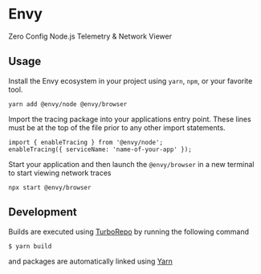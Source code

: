 # Envy

Zero Config Node.js Telemetry &amp; Network Viewer

## Usage

Install the Envy ecosystem in your project using `yarn`, `npm`, or your favorite tool.

```
yarn add @envy/node @envy/browser
```

Import the tracing package into your applications entry point. These lines must be at the top of the file prior to any other import statements.

```
import { enableTracing } from '@envy/node';
enableTracing({ serviceName: 'name-of-your-app' });
```

Start your application and then launch the `@envy/browser` in a new terminal to start viewing network traces

```
npx start @envy/browser
```

## Development

Builds are executed using [TurboRepo](https://turbo.build/repo/docs) by running the following command

```
$ yarn build
```

and packages are automatically linked using [Yarn](https://classic.yarnpkg.com/lang/en/docs/workspaces/)

